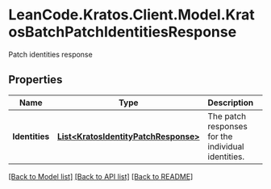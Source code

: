 # LeanCode.Kratos.Client.Model.KratosBatchPatchIdentitiesResponse
Patch identities response

## Properties

Name | Type | Description | Notes
------------ | ------------- | ------------- | -------------
**Identities** | [**List&lt;KratosIdentityPatchResponse&gt;**](KratosIdentityPatchResponse.md) | The patch responses for the individual identities. | [optional] 

[[Back to Model list]](../../README.md#documentation-for-models) [[Back to API list]](../../README.md#documentation-for-api-endpoints) [[Back to README]](../../README.md)

